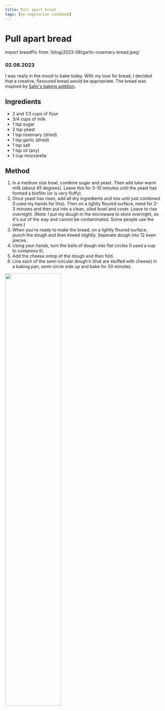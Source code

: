 ```yaml
---
title: Pull apart bread
tags: [my vegetarian cookbook]
---
```


# Pull apart bread 
import breadPic from '/blog/2023-08/garlic-rosemary-bread.jpeg'

### 02.08.2023
I was really in the mood to bake today. With my love for bread, I decided that a creative, flavoured bread would be appropriate. 
The bread was inspired by [Sally's baking addition](https://sallysbakingaddiction.com/rosemary-garlic-pull-apart-bread/). 

## Ingredients
- 2 and 1/3 cups of flour
- 3/4 cups of milk
- 1 tsp sugar
- 2 tsp yeast
- 1 tsp rosemary (dried)
- 1 tsp garlic (dried)
- 1 tsp salt
- 1 tsp oil (any) 
- 1 cup mozzarella

## Method
1. In a medium size bowl, combine sugar and yeast. Then add luke-warm milk (about 45 degrees). Leave this for 5-10 minutes until the yeast has formed a biofilm (or is very fluffy). 
2. Once yeast has risen, add all dry ingredients and mix until just combined (I used my hands for this). Then on a lightly floured surface, need for 2-3 minutes and then put into a clean, oiled bowl and cover. Leave to rise overnight. (Note: I put my dough in the microwave to store overnight, so it's out of the way and cannot be contaminated. Some people use the oven.)
3. When you're ready to make the bread, on a lightly floured surface, punch the dough and then kneed slightly. Seperate dough into 12 even pieces. 
4. Using your hands, turn the balls of dough into flat circles (I used a cup to compress it). 
5. Add the cheese ontop of the dough and then fold. 
6. Line each of the semi-circular dough's (that are stuffed with cheese) in a baking pan, semi-circle side up and bake for 50 minutes. 



<img src={breadPic} width="60%" className="centered-image" />
